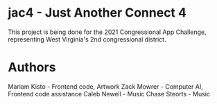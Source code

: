 # jac4 - Just Another Connect 4
This project is being done for the 2021 Congressional App Challenge, representing West Virginia's 2nd congressional district.

# Authors
Mariam Kisto - Frontend code, Artwork
Zack Mowrer - Computer AI, Frontend code assistance
Caleb Newell - Music
Chase Steorts - Music
